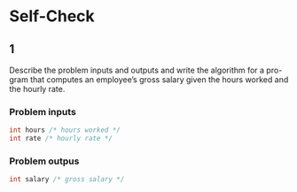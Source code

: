 # Self-Check

## 1

Describe the problem inputs and outputs and write the algorithm for a pro-gram that computes an employee’s gross salary given the hours worked and the hourly rate.

### Problem inputs

```c
int hours /* hours worked */
int rate /* hourly rate */
```

### Problem outpus

```c
int salary /* gross salary */
```
